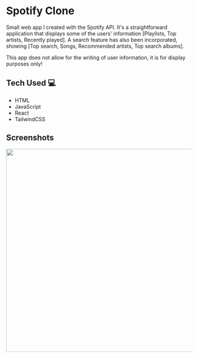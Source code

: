 
# Spotify Clone

Small web app I created with the Spotify API. It's a straightforward application that displays some of the users' information [Playlists, Top artists, Recently played]. A search feature has also been incorporated, showing [Top search, Songs, Recommended artists, Top search albums].

This app does not allow for the writing of user information, it is for display purposes only!

## Tech Used 💻
* HTML 
* JavaScript
* React 
* TailwindCSS

## Screenshots
<img src="https://github.com/maxxjonesyy/spotify_clone/assets/73814371/8462cea4-ed27-45cc-a881-3bf935d0edec" width="550px">

